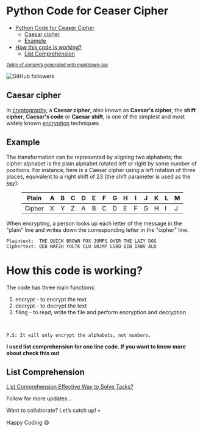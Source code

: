</head>
<body><p>&nbsp;</p>
<h1 id='python-code-for-ceaser-cipher'>Python Code for Ceaser Cipher</h1>

- [Python Code for Ceaser Cipher](#python-code-for-ceaser-cipher)
  * [Caesar cipher](#caesar-cipher)
  * [Example](#example)
- [How this code is working?](#how-this-code-is-working)
  * [List Comprehension](#list-comprehension)

<small><i><a href='http://ecotrust-canada.github.io/markdown-toc/'>Table of contents generated with markdown-toc</a></i></small>


<p><img alt="GitHub followers" src="https://img.shields.io/github/followers/Muhammad-Ahsan-Rasheed?style=social"> 	</p>
<h2 id='caesar-cipher'>Caesar cipher</h2>
<p>In <a href='https://en.wikipedia.org/wiki/Cryptography'>cryptography</a>, a <strong>Caesar cipher</strong>, also known as <strong>Caesar&#39;s cipher</strong>, the <strong>shift cipher</strong>, <strong>Caesar&#39;s code</strong> or <strong>Caesar shift</strong>, is one of the simplest and most widely known <a href='https://en.wikipedia.org/wiki/Encryption'>encryption</a> techniques.</p>
<h2 id='example'>Example</h2>
<p>The transformation can be represented by aligning two alphabets; the cipher alphabet is the plain alphabet rotated left or right by some number of positions. For instance, here is a Caesar cipher using a left rotation of three places, equivalent to a right shift of 23 (the shift parameter is used as the <a href='https://en.wikipedia.org/wiki/Key_(cryptography)'>key</a>):</p>
<figure><table>
<thead>
<tr><th style='text-align:center;' >Plain</th><th>A</th><th>B</th><th>C</th><th>D</th><th>E</th><th>F</th><th>G</th><th>H</th><th>I</th><th>J</th><th>K</th><th>L</th><th>M</th><th>N</th><th>O</th><th>P</th><th>Q</th><th>R</th><th>S</th><th>T</th><th>U</th><th>V</th><th>W</th><th>X</th><th>Y</th><th>Z</th></tr></thead>
<tbody><tr><td style='text-align:center;' >Cipher</td><td>X</td><td>Y</td><td>Z</td><td>A</td><td>B</td><td>C</td><td>D</td><td>E</td><td>F</td><td>G</td><td>H</td><td>I</td><td>J</td><td>K</td><td>L</td><td>M</td><td>N</td><td>O</td><td>P</td><td>Q</td><td>R</td><td>S</td><td>T</td><td>U</td><td>V</td><td>W</td></tr></tbody>
</table></figure>
<p>When encrypting, a person looks up each letter of the message in the &quot;plain&quot; line and writes down the corresponding letter in the &quot;cipher&quot; line.</p>
<pre><code>Plaintext:  THE QUICK BROWN FOX JUMPS OVER THE LAZY DOG
Ciphertext: QEB NRFZH YOLTK CLU GRJMP LSBO QEB IXWV ALD
</code></pre>
<h1 id='how-this-code-is-working'>How this code is working?</h1>
<p>The code has three main functions:</p>
<ol>
<li>encrypt - to encrypt the text</li>
<li>decrypt - to decrypt the text</li>
<li>filing - to read, write the file and perform encryption and decryption</li>

</ol>
<p>&nbsp;</p>
<p><code>P.S: It will only encrypt the alphabets, not numbers.</code></p>
<p><strong>I used list comprehension for one line code. If you want to know more about check this out</strong> </p>
<h2 id='list-comprehension'>List Comprehension</h2>
<p><a href='https://blog.devgenius.io/is-list-comprehension-the-most-effective-way-to-solve-any-tasks-python-b6bb3f5391fa'>List Comprehension Effective Way to Solve Tasks?</a></p>
<p>Follow for more updates...</p>
<p>Want to collaborate? Let’s catch up! 💀</p>
<p>Happy Coding 😄</p>
</body>
</html>
